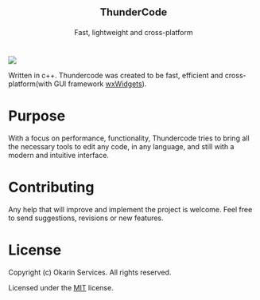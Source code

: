 <p align="center" style="font-size: 20px; font-weight: bold">ThunderCode</p>

<p align="center">Fast, lightweight and cross-platform</p>

# 
<img src="https://imgur.com/smunGq3.png">

Written in c++. Thundercode was created to be fast, efficient and cross-platform(with GUI framework [wxWidgets](https://wxwidgets.org)).

# Purpose
With a focus on performance, functionality, Thundercode tries to bring all the necessary tools to edit any code, in any language, and still with a modern and intuitive interface.

# Contributing
Any help that will improve and implement the project is welcome. Feel free to send suggestions, revisions or new features.

# License
Copyright (c) Okarin Services. All rights reserved.

Licensed under the [MIT](https://github.com/apozinn/thundercode/blob/main/LICENSE) license.